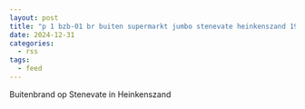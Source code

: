 ```yaml
---
layout: post
title: "p 1 bzb-01 br buiten supermarkt jumbo stenevate heinkenszand 194736"
date: 2024-12-31
categories: 
  - rss
tags: 
  - feed
---
```


Buitenbrand op Stenevate in Heinkenszand
